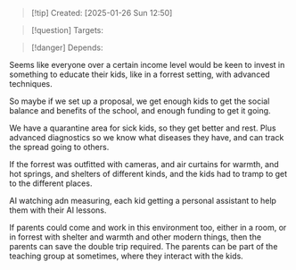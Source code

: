 
>[!tip] Created: [2025-01-26 Sun 12:50]

>[!question] Targets: 

>[!danger] Depends: 

Seems like everyone over a certain income level would be keen to invest in something to educate their kids, like in a forrest setting, with advanced techniques.

So maybe if we set up a proposal, we get enough kids to get the social balance and benefits of the school, and enough funding to get it going.

We have a quarantine area for sick kids, so they get better and rest.  Plus advanced diagnostics so we know what diseases they have, and can track the spread going to others.  

If the forrest was outfitted with cameras, and air curtains for warmth, and hot springs, and shelters of different kinds, and the kids had to tramp to get to the different places.

AI watching adn measuring, each kid getting  a personal assistant to help them with their AI lessons.

If parents could come and work in this environment too, either in a room, or in forrest with shelter and warmth and other modern things, then the parents can save the double trip required.  The parents can be part of the teaching group at sometimes, where they interact with the kids.